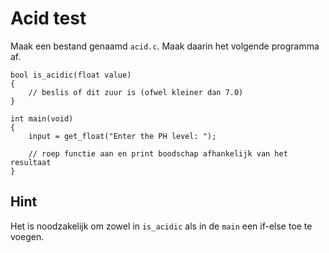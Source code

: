 # Acid test

Maak een bestand genaamd `acid.c`. Maak daarin het volgende programma af.

    bool is_acidic(float value)
    {
        // beslis of dit zuur is (ofwel kleiner dan 7.0)
    }

    int main(void)
    {
        input = get_float("Enter the PH level: ");
        
        // roep functie aan en print boodschap afhankelijk van het resultaat
    }

## Hint

Het is noodzakelijk om zowel in `is_acidic` als in de `main` een if-else toe te voegen.
